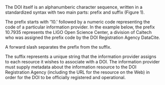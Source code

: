 The DOI itself is an alphanumberic character sequence, written in a standardized syntax with two main parts: prefix and suffix (Figure 1). 

The prefix starts with '10.' followed by a numeric code representing the code of a particular information provider. In the example below, the prefix 10.7935 represents the LIGO Open Science Center, a division of Caltech who was assigned the prefix code by the DOI Registration Agency DataCite. 

A forward slash separates the prefix from the suffix.

The suffix represents a unique string that the information provider assigns to each resource it wishes to associate with a DOI. The information provider must supply metadata about the information resource to the DOI Registration Agency (including the URL for the resource on the Web) in order for the DOI to be officially registered and operational.
